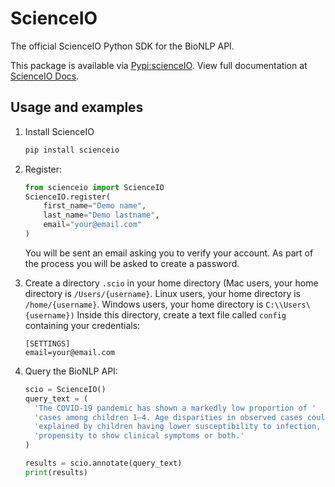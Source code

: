 # ScienceIO

The official ScienceIO Python SDK for the BioNLP API.

This package is available via [Pypi:scienceIO](https://pypi.org/project/scienceio/). View full documentation at [ScienceIO Docs](https://docs.science.io/docs).


## Usage and examples

1. Install ScienceIO

   ```python
   pip install scienceio
   ```

3. Register:

   ```python
   from scienceio import ScienceIO
   ScienceIO.register(
       first_name="Demo name",
       last_name="Demo lastname",
       email="your@email.com"
   )
   ```

   You will be sent an email asking you to verify your account. As part of the process you will be asked to create a password.


2. Create a directory `.scio` in your home directory (Mac users, your home directory is `/Users/{username}`. Linux users, your home directory is `/home/{username}`. Windows users, your home directory is `C:\\Users\{username})` Inside this directory, create a text file called `config` containing your credentials:

   ```
   [SETTINGS]
   email=your@email.com
   ```

4. Query the BioNLP API:

   ```python
   scio = ScienceIO()
   query_text = (
     'The COVID-19 pandemic has shown a markedly low proportion of '
     'cases among children 1–4. Age disparities in observed cases could be '
     'explained by children having lower susceptibility to infection, lower '
     'propensity to show clinical symptoms or both.'
   )

   results = scio.annotate(query_text)
   print(results)
   ```
